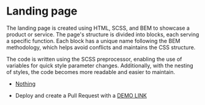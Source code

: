 # Landing page
The landing page is created using HTML, SCSS, and BEM to showcase a product or service. The page's structure is divided into blocks, each serving a specific function. Each block has a unique name following the BEM methodology, which helps avoid conflicts and maintains the CSS structure.

The code is written using the SCSS preprocessor, enabling the use of variables for quick style parameter changes. Additionally, with the nesting of styles, the code becomes more readable and easier to maintain.

- [Nothing](https://www.figma.com/file/DtkQmQ797hk0nI4KfMi2Uq/BOSE-New-Version?type=design&node-id=6802-139&t=L7eKz5YKLN0m5WxR-0)

- Deploy and create a Pull Request with a [DEMO LINK](https://Taras2705.github.io/layout_landing-page/)

